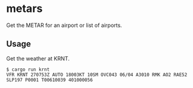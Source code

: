 # metars

Get the METAR for an airport or list of airports.

## Usage

Get the weather at KRNT.

```
$ cargo run krnt
VFR KRNT 270753Z AUTO 18003KT 10SM OVC043 06/04 A3010 RMK AO2 RAE52 SLP197 P0001 T00610039 401000056
```